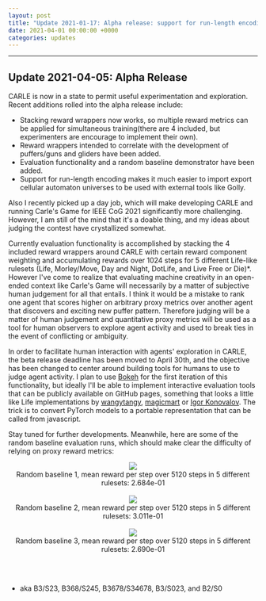 ```yaml
---
layout: post
title: "Update 2021-01-17: Alpha release: support for run-length encoding, stacked reward wrappers, and more." 
date: 2021-04-01 00:00:00 +0000
categories: updates
---
```


------
## Update 2021-04-05: Alpha Release

CARLE is now in a state to permit useful experimentation and exploration. Recent additions rolled into the alpha release include:

* Stacking reward wrappers now works, so multiple reward metrics can be applied for simultaneous training(there are 4 included, but experimenters are encourage to implement their own).
* Reward wrappers intended to correlate with the development of puffers/guns and gliders have been added.
* Evaluation functionality and a random baseline demonstrator have been added. 
* Support for run-length encoding makes it much easier to import export cellular automaton universes to be used with external tools like Golly. 

Also I recently picked up a day job, which will make developing CARLE and running Carle's Game for IEEE CoG 2021 significantly more challenging. However, I am still of the mind that it's a doable thing, and my ideas about judging the contest have crystallized somewhat.

Currently evaluation functionality is accomplished by stacking the 4 included reward wrappers around CARLE with certain reward component weighting and accumulating rewards over 1024 steps for 5 different Life-like rulesets (Life, Morley/Move, Day and Night, DotLife, and Live Free or Die)\*. However I've come to realize that evaluating machine creativity in an open-ended context like Carle's Game will necessarily by a matter of subjective human judgement for all that entails. I think it would be a mistake to rank one agent that scores higher on arbitrary proxy metrics over another agent that discovers and exciting new puffer pattern. Therefore judging will be a matter of human judgement and quantitative proxy metrics will be used as a tool for human observers to explore agent activity and used to break ties in the event of conflicting or ambiguity. 

In order to facilitate human interaction with agents' exploration in CARLE, the beta release deadline has been moved to April 30th, and the objective has been changed to center around building tools for humans to use to judge agent activity. I plan to use [Bokeh](https://bokeh.org/) for the first iteration of this functionality, but ideally I'll be able to implement interactive evaluation tools that can be publicly available on GitHub pages, something that looks a little like Life implementations by [wangytangy](https://wangytangy.github.io/Conway-Game-of-Life/), [magicmart](https://magicmart.github.io/Game-of-Life/) or [Igor Konovalov](https://igorkonovalov.github.io/projects/2017/01/04/Game_of_life.html). The trick is to convert PyTorch models to a portable representation that can be called from javascript. 

Stay tuned for further developments. Meanwhile, here are some of the random baseline evaluation runs, which should make clear the difficulty of relying on proxy reward metrics:

<div align="center">
<img src="carle/assets/random_baseline_1.png">
<br>
Random baseline 1, mean reward per step over 5120 steps in 5 different rulesets: 2.684e-01
<br><br>
<img src="carle/assets/random_baseline_2.png">
<br>
Random baseline 2, mean reward per step over 5120 steps in 5 different rulesets: 3.011e-01
<br><br>
<img src="carle/assets/random_baseline_3.png">
<br>
Random baseline 3, mean reward per step over 5120 steps in 5 different rulesets: 2.690e-01  
</div>

<br><br>

* aka B3/S23, B368/S245, B3678/S34678, B3/S023, and B2/S0



